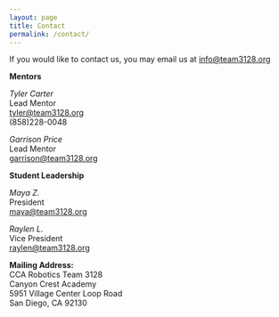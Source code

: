 ```yaml
---
layout: page
title: Contact
permalink: /contact/
---
```


If you would like to contact us, you may email us at [info@team3128.org](mailto:info@team3128.org)

**Mentors**

*Tyler Carter*  
Lead Mentor  
[tyler@team3128.org](mailto:tyler@team3128.org)  
(858)228-0048  

*Garrison Price*  
Lead Mentor  
[garrison@team3128.org](mailto:garrison@team3128.org)  

**Student Leadership**

*Maya Z.*  
President  
[maya@team3128.org](mailto:maya@team3128.org)  

*Raylen L.*  
Vice President  
[raylen@team3128.org](mailto:raylen@team3128.org)



**Mailing Address:**  
CCA Robotics Team 3128  
Canyon Crest Academy  
5951 Village Center Loop Road  
San Diego, CA 92130